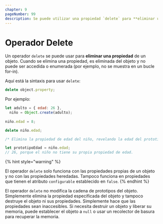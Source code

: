 ```yaml
---
chapter: 9
pageNumber: 99
description: Se puede utilizar una propiedad `delete` para **eliminar una propiedad** de un objeto. Cuando se elimina una propiedad, se elimina del objeto y no se puede acceder a ella ni enumerarla (es decir, no aparece en un bucle for-in).
---
```

# Operador Delete

Un operador `delete` se puede usar para **eliminar una propiedad** de un objeto. Cuando se elimina una propiedad, es eliminada del objeto y no puede ser accedida o enumerada (por ejemplo, no se muestra en un bucle for-in).

Aquí está la sintaxis para usar `delete`:

```javascript
delete object.property;
```

Por ejemplo:

```javascript
let adulto = { edad: 26 },
  niño = Object.create(adulto);
  
niño.edad = 8;

delete niño.edad;

/* Elimina la propiedad de edad del niño, revelando la edad del prototipo, porque entonces no se anula. */

let prototipoEdad = niño.edad;
// 26, porque el niño no tiene su propia propiedad de edad.
```

{% hint style="warning" %}

El operador `delete` solo funciona con las propiedades propias de un objeto y no con las propiedades heredadas. Tampoco funciona en propiedades que tienen el atributo `configurable` establecido en `false`.
{% endhint %}

El operador `delete` no modifica la cadena de prototipos del objeto. Simplemente elimina la propiedad especificada del objeto y tampoco destruye el objeto ni sus propiedades. Simplemente hace que las propiedades sean inaccesibles. Si necesita destruir un objeto y liberar su memoria, puede establecer el objeto a `null` o usar un recolector de basura para recuperar la memoria.
